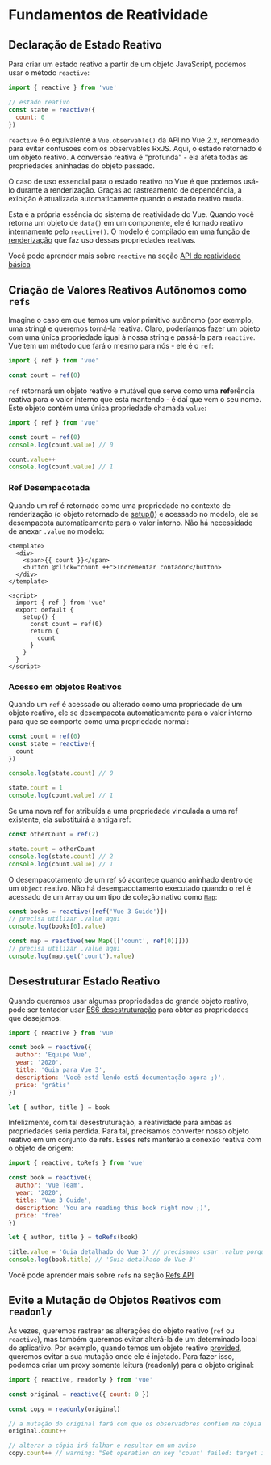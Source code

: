 # Fundamentos de Reatividade

## Declaração de Estado Reativo

Para criar um estado reativo a partir de um objeto JavaScript, podemos usar o método `reactive`:

```js
import { reactive } from 'vue'

// estado reativo
const state = reactive({
  count: 0
})
```

`reactive` é o equivalente a `Vue.observable()` da API no Vue 2.x, renomeado para evitar confusoes com os observables RxJS. Aqui, o estado retornado é um objeto reativo. A conversão reativa é "profunda" - ela afeta todas as propriedades aninhadas do objeto passado.

O caso de uso essencial para o estado reativo no Vue é que podemos usá-lo durante a renderização. Graças ao rastreamento de dependência, a exibição é atualizada automaticamente quando o estado reativo muda.

Esta é a própria essência do sistema de reatividade do Vue. Quando você retorna um objeto de `data()` em um componente, ele é tornado reativo internamente pelo `reactive()`. O modelo é compilado em uma [função de renderização](render-function.html) que faz uso dessas propriedades reativas.

Você pode aprender mais sobre `reactive` na seção [API de reatividade básica](../api/basic-reactivity.html)

## Criação de Valores Reativos Autônomos como `refs`

Imagine o caso em que temos um valor primitivo autônomo (por exemplo, uma string) e queremos torná-la reativa. Claro, poderíamos fazer um objeto com uma única propriedade igual à nossa string e passá-la para `reactive`. Vue tem um método que fará o mesmo para nós - ele é o `ref`:

```js
import { ref } from 'vue'

const count = ref(0)
```

`ref` retornará um objeto reativo e mutável que serve como uma **ref**erência reativa para o valor interno que está mantendo - é daí que vem o seu nome. Este objeto contém uma única propriedade chamada `value`:

```js
import { ref } from 'vue'

const count = ref(0)
console.log(count.value) // 0

count.value++
console.log(count.value) // 1
```

### Ref Desempacotada

Quando um ref é retornado como uma propriedade no contexto de renderização (o objeto retornado de [setup()](composition-api-setup.html)) e acessado no modelo, ele se desempacota automaticamente para o valor interno. Não há necessidade de anexar `.value` no modelo:

```vue-html
<template>
  <div>
    <span>{{ count }}</span>
    <button @click="count ++">Incrementar contador</button>
  </div>
</template>

<script>
  import { ref } from 'vue'
  export default {
    setup() {
      const count = ref(0)
      return {
        count
      }
    }
  }
</script>
```

### Acesso em objetos Reativos

Quando um `ref` é acessado ou alterado como uma propriedade de um objeto reativo, ele se desempacota automaticamente para o valor interno para que se comporte como uma propriedade normal:

```js
const count = ref(0)
const state = reactive({
  count
})

console.log(state.count) // 0

state.count = 1
console.log(count.value) // 1
```

Se uma nova ref for atribuída a uma propriedade vinculada a uma ref existente, ela substituirá a antiga ref:

```js
const otherCount = ref(2)

state.count = otherCount
console.log(state.count) // 2
console.log(count.value) // 1
```

O desempacotamento de um ref só acontece quando aninhado dentro de um `Object` reativo. Não há desempacotamento executado quando o ref é acessado de um `Array` ou um tipo de coleção nativo como [`Map`](https://developer.mozilla.org/en-US/docs/Web/JavaScript/Reference/Global_Objects/Map):

```js
const books = reactive([ref('Vue 3 Guide')])
// precisa utilizar .value aqui
console.log(books[0].value)

const map = reactive(new Map([['count', ref(0)]]))
// precisa utilizar .value aqui
console.log(map.get('count').value)
```

## Desestruturar Estado Reativo

Quando queremos usar algumas propriedades do grande objeto reativo, pode ser tentador usar [ES6 desestruturação](https://developer.mozilla.org/en-US/docs/Web/JavaScript/Reference/Operators/Destructuring_assignment) para obter as propriedades que desejamos:

```js
import { reactive } from 'vue'

const book = reactive({
  author: 'Equipe Vue',
  year: '2020',
  title: 'Guia para Vue 3',
  description: 'Você está lendo está documentação agora ;)',
  price: 'grátis'
})

let { author, title } = book
```

Infelizmente, com tal desestruturação, a reatividade para ambas as propriedades seria perdida. Para tal, precisamos converter nosso objeto reativo em um conjunto de refs. Esses refs manterão a conexão reativa com o objeto de origem:

```js
import { reactive, toRefs } from 'vue'

const book = reactive({
  author: 'Vue Team',
  year: '2020',
  title: 'Vue 3 Guide',
  description: 'You are reading this book right now ;)',
  price: 'free'
})

let { author, title } = toRefs(book)

title.value = 'Guia detalhado do Vue 3' // precisamos usar .value porque o título é uma referência agora
console.log(book.title) // 'Guia detalhado do Vue 3'
```

Você pode aprender mais sobre `refs` na seção [Refs API](../api/refs-api.html#ref)

## Evite a Mutação de Objetos Reativos com `readonly`

Às vezes, queremos rastrear as alterações do objeto reativo (`ref` ou` reactive`), mas também queremos evitar alterá-la de um determinado local do aplicativo. Por exemplo, quando temos um objeto reativo [provided](component-give-inject.html), queremos evitar a sua mutação onde ele é injetado. Para fazer isso, podemos criar um proxy somente leitura (readonly) para o objeto original:

```js
import { reactive, readonly } from 'vue'

const original = reactive({ count: 0 })

const copy = readonly(original)

// a mutação do original fará com que os observadores confiem na cópia
original.count++

// alterar a cópia irá falhar e resultar em um aviso
copy.count++ // warning: "Set operation on key 'count' failed: target is readonly."
```
